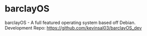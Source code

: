 # barclayOS
barclayOS - A full featured operating system based off Debian. Development Repo: https://github.com/kevinsal03/barclayOS_dev
